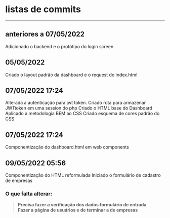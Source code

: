 # listas de commits
----------

## anteriores a 07/05/2022

Adicionado o backend e o protótipo do login screen

## 05/05/2022

Criado o layout padrão da dashboard e o request do index.html

## 07/05/2022 17:24

Alterada a autenticação para jwt token.
Criado rota para armazenar JWTtoken em uma session do php
Criado o HTML base do Dashboard
Aplicado a metodologia BEM ao CSS
Criado esquema de cores padrão do CSS

## 07/05/2022 17:24

Componentização do dashboard.html em web components

## 09/05/2022 05:56

Componentização do HTML reformulada
Iniciado o formulário de cadastro de empresas

### O que falta alterar:

>**Precisa fazer a verificação dos dados formulário de entrada**   
**Fazer a página de usuários e de terminar a de empresas**

